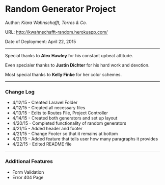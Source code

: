 # Random Generator Project

Author: _Kiara Wahnschafft, Torres & Co._

URL: http://kwahnschafft-random.herokuapp.com/

Date of Deployment: April 22, 2015

___

Special thanks to **Alex Hawley** for his constant upbeat attitude.

Even specialer thanks to **Justin Dichter** for his hard work and devotion.

Most special thanks to **Kelly Finke** for her color schemes.

___

### Change Log

+ 4/12/15 - Created Laravel Folder
+ 4/12/15 - Created all necessary files
+ 4/13/15 - Edits to Routes File, Project Controller
+ 4/14/15 - Created both generators and set up layout
+ 4/20/15 - Completed functionality of random generators
+ 4/21/15 - Added header and footer
+ 4/21/15 - Change Footer so that it remains at bottom
+ 4/21/15 - Added feature that tells user how many paragraphs it provides
+ 4/22/15 - Edited README file

___

### Additional Features
+ Form Validation
+ Error 404 Page